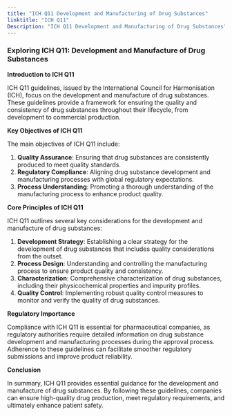 ```yaml
---
title: "ICH Q11 Development and Manufacturing of Drug Substances"
linktitle: "ICH Q11"
Description: "ICH Q11 Development and Manufacturing of Drug Substances"
---
```


### Exploring ICH Q11: Development and Manufacture of Drug Substances

**Introduction to ICH Q11**

ICH Q11 guidelines, issued by the International Council for Harmonisation (ICH), focus on the development and manufacture of drug substances. These guidelines provide a framework for ensuring the quality and consistency of drug substances throughout their lifecycle, from development to commercial production.

**Key Objectives of ICH Q11**

The main objectives of ICH Q11 include:

1. **Quality Assurance**: Ensuring that drug substances are consistently produced to meet quality standards.
2. **Regulatory Compliance**: Aligning drug substance development and manufacturing processes with global regulatory expectations.
3. **Process Understanding**: Promoting a thorough understanding of the manufacturing process to enhance product quality.

**Core Principles of ICH Q11**

ICH Q11 outlines several key considerations for the development and manufacture of drug substances:

1. **Development Strategy**: Establishing a clear strategy for the development of drug substances that includes quality considerations from the outset.
2. **Process Design**: Understanding and controlling the manufacturing process to ensure product quality and consistency.
3. **Characterization**: Comprehensive characterization of drug substances, including their physicochemical properties and impurity profiles.
4. **Quality Control**: Implementing robust quality control measures to monitor and verify the quality of drug substances.

**Regulatory Importance**

Compliance with ICH Q11 is essential for pharmaceutical companies, as regulatory authorities require detailed information on drug substance development and manufacturing processes during the approval process. Adherence to these guidelines can facilitate smoother regulatory submissions and improve product reliability.

**Conclusion**

In summary, ICH Q11 provides essential guidance for the development and manufacture of drug substances. By following these guidelines, companies can ensure high-quality drug production, meet regulatory requirements, and ultimately enhance patient safety.
